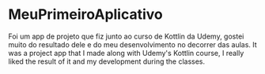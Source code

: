# MeuPrimeiroAplicativo
Foi um app de projeto que fiz junto ao curso de Kottlin da Udemy, gostei muito do resultado dele e do meu desenvolvimento no decorrer das aulas.
It was a project app that I made along with Udemy's Kottlin course, I really liked the result of it and my development during the classes.

